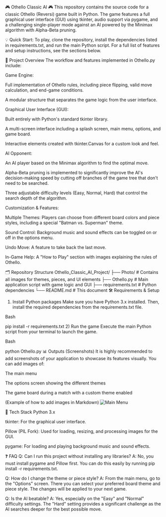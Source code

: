 🎮 Othello Classic AI 🎮
This repository contains the source code for a classic Othello (Reversi) game built in Python. The game features a full graphical user interface (GUI) using tkinter, audio support via pygame, and a challenging single-player mode against an AI powered by the Minimax algorithm with Alpha-Beta pruning.

💡 Quick Start: To play, clone the repository, install the dependencies listed in requirements.txt, and run the main Python script. For a full list of features and setup instructions, see the sections below.

📌 Project Overview
The workflow and features implemented in Othello.py include:

Game Engine:

Full implementation of Othello rules, including piece flipping, valid move calculation, and end-game conditions.

A modular structure that separates the game logic from the user interface.

Graphical User Interface (GUI):

Built entirely with Python's standard tkinter library.

A multi-screen interface including a splash screen, main menu, options, and game board.

Interactive elements created with tkinter.Canvas for a custom look and feel.

AI Opponent:

An AI player based on the Minimax algorithm to find the optimal move.

Alpha-Beta pruning is implemented to significantly improve the AI's decision-making speed by cutting off branches of the game tree that don't need to be searched.

Three adjustable difficulty levels (Easy, Normal, Hard) that control the search depth of the algorithm.

Customization & Features:

Multiple Themes: Players can choose from different board colors and piece styles, including a special "Batman vs. Superman" theme.

Sound Control: Background music and sound effects can be toggled on or off in the options menu.

Undo Move: A feature to take back the last move.

In-Game Help: A "How to Play" section with images explaining the rules of Othello.

🗂️ Repository Structure
Othello_Classic_AI_Project/
├── Photo/                  # Contains all images for themes, pieces, and UI elements
├── Othello.py              # Main application script with game logic and GUI
├── requirements.txt        # Python dependencies
└── README.md               # This document
🛠️ Requirements & Setup
1) Install Python packages
Make sure you have Python 3.x installed. Then, install the required dependencies from the requirements.txt file.

Bash

pip install -r requirements.txt
2) Run the game
Execute the main Python script from your terminal to launch the game.

Bash

python Othello.py
📊 Outputs (Screenshots)
It is highly recommended to add screenshots of your application to showcase its features visually. You can add images of:

The main menu

The options screen showing the different themes

The game board during a match with a custom theme enabled

(Example of how to add images in Markdown)
![Main Menu](link_to_your_screenshot.jpg)

🧩 Tech Stack
Python 3.x

tkinter: For the graphical user interface.

Pillow (PIL Fork): Used for loading, resizing, and processing images for the GUI.

pygame: For loading and playing background music and sound effects.

❓ FAQ
Q: Can I run this project without installing any libraries?
A: No, you must install pygame and Pillow first. You can do this easily by running pip install -r requirements.txt.

Q: How do I change the theme or piece style?
A: From the main menu, go to the "Options" screen. There you can select your preferred board theme and piece style. The changes will be applied to your next game.

Q: Is the AI beatable?
A: Yes, especially on the "Easy" and "Normal" difficulty settings. The "Hard" setting provides a significant challenge as the AI searches deeper for the best possible move.
